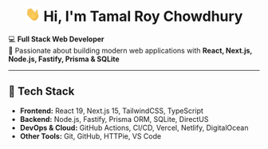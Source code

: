 <h1 align="center">
  <img src="https://raw.githubusercontent.com/ABSphreak/ABSphreak/master/gifs/Hi.gif" width="30px">
  Hi, I'm Tamal Roy Chowdhury
</h1>  

💻 **Full Stack Web Developer**  
🚀 Passionate about building modern web applications with **React, Next.js, Node.js, Fastify, Prisma & SQLite**  

---

## 🔧 Tech Stack  
- **Frontend:** React 19, Next.js 15, TailwindCSS, TypeScript  
- **Backend:** Node.js, Fastify, Prisma ORM, SQLite, DirectUS
- **DevOps & Cloud:** GitHub Actions, CI/CD, Vercel, Netlify, DigitalOcean   
- **Other Tools:** Git, GitHub, HTTPie, VS Code  

